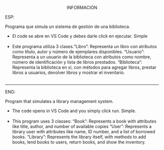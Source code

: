 <p align="center">INFORMACIÓN</p>

ESP:

Programa que simula un sistema de gestión de una biblioteca.


<ul>
<li>El code se abre en VS Code y debes darle click en ejecutar. Simple </li>
<br>
<li> Este programa utiliza 3 clases.“Libro”: Representa un libro con atributos como título, autor y número de
ejemplares disponibles. “Usuario”: Representa a un usuario de la biblioteca con atributos como
nombre, número de identificación y lista de libros prestados. “Biblioteca”: Representa la biblioteca en sí, con métodos para agregar
libros, prestar libros a usuarios, devolver libros y mostrar el inventario.  </li>
<br>
</ul>


---

ENG:

Program that simulates a library management system.

<ul>
<li>The code opens in VS Code and you simply click run. Simple.</li>
<br>
<li>This program uses 3 classes:
“Book”: Represents a book with attributes like title, author, and number of available copies
“User”: Represents a library user with attributes like name, ID number, and a list of borrowed books.
“Library”: Represents the library itself, with methods to add books, lend books to users, return books, and show the inventory.

</li>
<br>
</ul>

